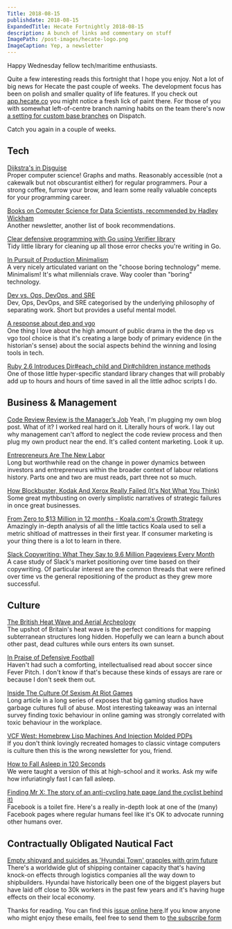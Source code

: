 ```yaml
---
Title: 2018-08-15
publishdate: 2018-08-15
ExpandedTitle: Hecate Fortnightly 2018-08-15
description: A bunch of links and commentary on stuff
ImagePath: /post-images/hecate-logo.png
ImageCaption: Yep, a newsletter
---
```

Happy Wednesday fellow tech/maritime enthusiasts.

Quite a few interesting reads this fortnight that I hope you enjoy. Not a lot of big news for Hecate the past couple of weeks. The development focus has been on polish and smaller quality of life features. If you check out [app.hecate.co](https://app.hecate.co/) you might notice a fresh lick of paint there. For those of you with somewhat left-of-centre branch naming habits on the team there's now [a setting for custom base branches](https://gist.github.com/joho/7d630b73fefc3b1622a25d91e4d0e94c#file-hecate-yml-L19-L21) on Dispatch.

Catch you again in a couple of weeks.

## Tech

[Dijkstra's in Disguise](https://blog.evjang.com/2018/08/dijkstras.html)<br>
Proper computer science! Graphs and maths. Reasonably accessible (not a cakewalk but not obscurantist either) for regular programmers. Pour a strong coffee, furrow your brow, and learn some really valuable concepts for your programming career.

[Books on Computer Science for Data Scientists, recommended by Hadley Wickham](https://fivebooks.com/best-books/computer-science-data-science-hadley-wickham/)<br>
Another newsletter, another list of book recommendations.

[Clear defensive programming with Go using Verifier library](https://itnext.io/clear-defensive-programming-with-go-using-verifier-library-6f648810b453)<br>
Tidy little library for cleaning up all those error checks you're writing in Go.

[In Pursuit of Production Minimalism](https://brandur.org/minimalism)<br>
A very nicely articulated variant on the "choose boring technology" meme. Minimalism! It's what millennials crave. Way cooler than "boring" technology.

[Dev vs. Ops, DevOps, and SRE](https://medium.com/@skirsch/dev-vs-ops-devops-and-sre-f160dc6180f9)<br>
Dev, Ops, DevOps, and SRE categorised by the underlying philosophy of separating work. Short but provides a useful mental model.

[A response about dep and vgo](https://peter.bourgon.org/blog/2018/07/27/a-response-about-dep-and-vgo.html)<br>
One thing I love about the high amount of public drama in the the dep vs vgo tool choice is that it's creating a large body of primary evidence (in the historian's sense) about the social aspects behind the winning and losing tools in tech.

[Ruby 2.6 Introduces Dir#each_child and Dir#children instance methods](https://blog.bigbinary.com/2018/08/07/ruby-2-6-introduces-dir-each_child-and-dir-children-instance-methods.html)<br>
One of those little hyper-specific standard library changes that will probably add up to hours and hours of time saved in all the little adhoc scripts I do.

## Business & Management

[Code Review Review is the Manager’s Job](https://hackernoon.com/code-review-review-is-the-managers-job-d412827a66c9)
Yeah, I'm plugging my own blog post. What of it? I worked real hard on it. Literally hours of work. I lay out why management can't afford to neglect the code review process and then plug my own product near the end. It's called content marketing. Look it up.

[Entrepreneurs Are The New Labor](https://www.forbes.com/sites/venkateshrao/2012/09/03/entrepreneurs-are-the-new-labor-part-i/#1a691a404eab)<br>
Long but worthwhile read on the change in power dynamics between investors and entrepreneurs within the broader context of labour relations history. Parts one and two are must reads, part three not so much.

[How Blockbuster, Kodak And Xerox Really Failed (It's Not What You Think)](https://www.digitaltonto.com/2018/how-blockbuster-kodak-and-xerox-really-failed-its-not-what-you-think/)<br>
Some great mythbusting on overly simplistic narratives of strategic failures in once great businesses.

[From Zero to $13 Million in 12 months - Koala.com's Growth Strategy](https://www.webprofits.com.au/blog/koala-growth-strategy/)<br>
Amazingly in-depth analysis of all the little tactics Koala used to sell a metric shitload of mattresses in their first year. If consumer marketing is your thing there is a lot to learn in there.

[Slack Copywriting: What They Say to 9.6 Million Pageviews Every Month](https://medium.com/swlh/slack-copywriting-what-they-say-to-9-6-million-pageviews-every-month-4351888f1c2c)<br>
A case study of Slack's market positioning over time based on their copywriting. Of particular interest are the common threads that were refined over time vs the general repositioning of the product as they grew more successful.

## Culture

[The British Heat Wave and Aerial Archeology](https://www.newyorker.com/news/letter-from-the-uk/the-british-heat-wave-and-aerial-archeology?mbid=social_twitter)<br>
The upshot of Britain's heat wave is the perfect conditions for mapping subterranean structures long hidden. Hopefully we can learn a bunch about other past, dead cultures while ours enters its own sunset. 

[In Praise of Defensive Football](https://popula.com/2018/07/10/in-praise-of-defensive-football/)<br>
Haven't had such a comforting, intellectualised read about soccer since Fever Pitch. I don't know if that's because these kinds of essays are rare or because I don't seek them out.

[Inside The Culture Of Sexism At Riot Games](https://www.kotaku.com.au/2018/08/inside-the-culture-of-sexism-at-riot-games/)<br>
Long article in a long series of exposes that big gaming studios have garbage cultures full of abuse. Most interesting takeaway was an internal survey finding toxic behaviour in online gaming was strongly correlated with toxic behaviour in the workplace.

[VCF West: Homebrew Lisp Machines And Injection Molded PDPs](https://hackaday.com/2018/08/07/vcf-west-homebrew-lisp-machines-and-injection-molded-pdps/)<br>
If you don't think lovingly recreated homages to classic vintage computers is culture then this is the wrong newsletter for you, friend.

[How to Fall Asleep in 120 Seconds](https://medium.com/s/story/combat-tested-training-unwind-and-sleep-anywhere-in-120-seconds-27d5307b7606)<br>
We were taught a version of this at high-school and it works. Ask my wife how infuriatingly fast I can fall asleep.

[Finding Mr X: The story of an anti-cycling hate page (and the cyclist behind it)](https://cyclingtips.com/2018/08/finding-mr-x/)<br>
Facebook is a toilet fire. Here's a really in-depth look at one of the (many) Facebook pages where regular humans feel like it's OK to advocate running other humans over.

## Contractually Obligated Nautical Fact

[Empty shipyard and suicides as 'Hyundai Town' grapples with grim future](https://www.reuters.com/article/us-southkorea-hyundaitown/empty-shipyard-and-suicides-as-hyundai-town-grapples-with-grim-future-idUSKBN1KX0UT)<br>
There's a worldwide glut of shipping container capacity that's having knock-on effects through logistics companies all the way down to shipbuilders. Hyundai have historically been one of the biggest players but have laid off close to 30k workers in the past few years and it's having huge effects on their local economy.

Thanks for reading. You can find this [issue online here](https://hecate.co/newsletter/2018-08-15?utm_source=fortnightly&utm_medium=email).If you know anyone who might enjoy these emails, feel free to send them to [the subscribe form](https://emailoctopus.com/lists/5eac411b-30c7-11e8-a3c9-06b79b628af2/forms/subscribe)